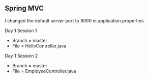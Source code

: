 ## Spring MVC
I changed the default server port to 8090 in application.properties


Day 1 Session 1
- Branch = master
- File = HelloController.java

Day 1 Session 2
- Branch = master
- File = EmployeeController.java